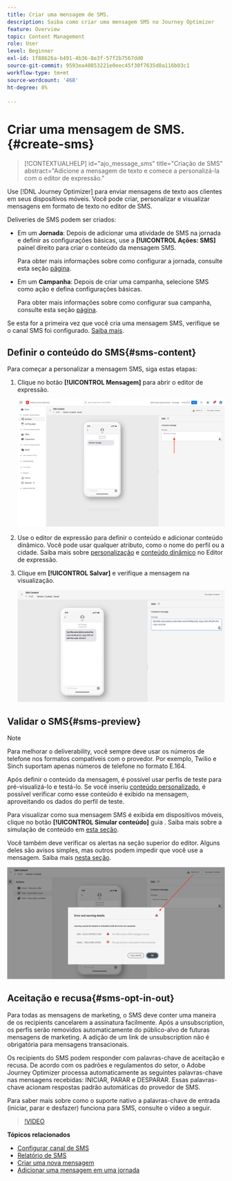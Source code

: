 ```yaml
---
title: Criar uma mensagem de SMS.
description: Saiba como criar uma mensagem SMS no Journey Optimizer
feature: Overview
topic: Content Management
role: User
level: Beginner
exl-id: 1f88626a-b491-4b36-8e3f-57f2b7567dd0
source-git-commit: 9593ea40853221e0eec45f30f7635d8a116b03c1
workflow-type: tm+mt
source-wordcount: '468'
ht-degree: 8%

---
```


# Criar uma mensagem de SMS. {#create-sms}

>[!CONTEXTUALHELP]
>id="ajo_message_sms"
>title="Criação de SMS"
>abstract="Adicione a mensagem de texto e comece a personalizá-la com o editor de expressão."

Use [!DNL Journey Optimizer] para enviar mensagens de texto aos clientes em seus dispositivos móveis. Você pode criar, personalizar e visualizar mensagens em formato de texto no editor de SMS.

Deliveries de SMS podem ser criados:

* Em um **Jornada**: Depois de adicionar uma atividade de SMS na jornada e definir as configurações básicas, use a **[!UICONTROL Ações: SMS]** painel direito para criar o conteúdo da mensagem SMS.

   Para obter mais informações sobre como configurar a jornada, consulte esta seção [página](../building-journeys/journey-gs.md).

* Em um **Campanha**: Depois de criar uma campanha, selecione SMS como ação e defina configurações básicas.

   Para obter mais informações sobre como configurar sua campanha, consulte esta seção [página](../campaigns/create-campaign.md#configure).

Se esta for a primeira vez que você cria uma mensagem SMS, verifique se o canal SMS foi configurado. [Saiba mais](../configuration/sms-configuration.md).

## Definir o conteúdo do SMS{#sms-content}

Para começar a personalizar a mensagem SMS, siga estas etapas:

1. Clique no botão **[!UICONTROL Mensagem]** para abrir o editor de expressão.

   ![](assets/sms-content.png)

1. Use o editor de expressão para definir o conteúdo e adicionar conteúdo dinâmico. Você pode usar qualquer atributo, como o nome do perfil ou a cidade. Saiba mais sobre [personalização](../personalization/personalize.md) e [conteúdo dinâmico](../personalization/get-started-dynamic-content.md) no Editor de expressão.

1. Clique em **[!UICONTROL Salvar]** e verifique a mensagem na visualização.

   ![](assets/sms-content-preview.png)

## Validar o SMS{#sms-preview}

>[!NOTE]
>
> Para melhorar o deliverability, você sempre deve usar os números de telefone nos formatos compatíveis com o provedor. Por exemplo, Twilio e Sinch suportam apenas números de telefone no formato E.164.

Após definir o conteúdo da mensagem, é possível usar perfis de teste para pré-visualizá-lo e testá-lo. Se você inseriu [conteúdo personalizado](../personalization/personalize.md), é possível verificar como esse conteúdo é exibido na mensagem, aproveitando os dados do perfil de teste.

Para visualizar como sua mensagem SMS é exibida em dispositivos móveis, clique no botão **[!UICONTROL Simular conteúdo]** guia . Saiba mais sobre a simulação de conteúdo em [esta seção](../design/preview.md).

Você também deve verificar os alertas na seção superior do editor.  Alguns deles são avisos simples, mas outros podem impedir que você use a mensagem. Saiba mais [nesta seção](alerts.md).

![](assets/sms-alert-button.png)


## Aceitação e recusa{#sms-opt-in-out}

Para todas as mensagens de marketing, o SMS deve conter uma maneira de os recipients cancelarem a assinatura facilmente. Após a unsubscription, os perfis serão removidos automaticamente do público-alvo de futuras mensagens de marketing. A adição de um link de unsubscription não é obrigatória para mensagens transacionais.

Os recipients do SMS podem responder com palavras-chave de aceitação e recusa. De acordo com os padrões e regulamentos do setor, o Adobe Journey Optimizer processa automaticamente as seguintes palavras-chave nas mensagens recebidas: INICIAR, PARAR e DESPARAR. Essas palavras-chave acionam respostas padrão automáticas do provedor de SMS.

Para saber mais sobre como o suporte nativo a palavras-chave de entrada (iniciar, parar e desfazer) funciona para SMS, consulte o vídeo a seguir.

>[!VIDEO](https://video.tv.adobe.com/v/344026?quality=12)

<!--
## How-to video

Learn how to configure, author, and include SMS messaging into your customer journeys.

>[!VIDEO](https://video.tv.adobe.com/v/344460?quality=12)
-->
**Tópicos relacionados**

* [Configurar canal de SMS](../configuration/sms-configuration.md)
* [Relatório de SMS](../reports/journey-global-report.md#sms-global)
* [Criar uma nova mensagem](get-started-content.md)
* [Adicionar uma mensagem em uma jornada](../building-journeys/journeys-message.md)
